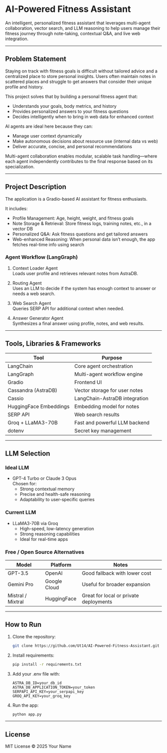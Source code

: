 # AI-Powered Fitness Assistant

An intelligent, personalized fitness assistant that leverages multi-agent collaboration, vector search, and LLM reasoning to help users manage their fitness journey through note-taking, contextual Q&A, and live web integration.

---

## Problem Statement

Staying on track with fitness goals is difficult without tailored advice and a centralized place to store personal insights. Users often maintain notes in scattered places and struggle to get answers that consider their unique profile and history.

This project solves that by building a personal fitness agent that:
- Understands your goals, body metrics, and history
- Provides personalized answers to your fitness questions
- Decides intelligently when to bring in web data for enhanced context

AI agents are ideal here because they can:
- Manage user context dynamically
- Make autonomous decisions about resource use (internal data vs web)
- Deliver accurate, concise, and personal recommendations

Multi-agent collaboration enables modular, scalable task handling—where each agent independently contributes to the final response based on its specialization.

---

## Project Description

The application is a Gradio-based AI assistant for fitness enthusiasts.

It includes:

- Profile Management: Age, height, weight, and fitness goals
- Note Storage & Retrieval: Store fitness logs, training notes, etc., in a vector DB
- Personalized Q&A: Ask fitness questions and get tailored answers
- Web-enhanced Reasoning: When personal data isn’t enough, the app fetches real-time info using search

### Agent Workflow (LangGraph)

1. Context Loader Agent  
   Loads user profile and retrieves relevant notes from AstraDB.

2. Routing Agent  
   Uses an LLM to decide if the system has enough context to answer or needs a web search.

3. Web Search Agent  
   Queries SERP API for additional context when needed.

4. Answer Generator Agent  
   Synthesizes a final answer using profile, notes, and web results.

---

## Tools, Libraries & Frameworks

| Tool | Purpose |
|------|---------|
| LangChain | Core agent orchestration |
| LangGraph | Multi-agent workflow engine |
| Gradio | Frontend UI |
| Cassandra (AstraDB) | Vector storage for user notes |
| Cassio | LangChain-AstraDB integration |
| HuggingFace Embeddings | Embedding model for notes |
| SERP API | Web search results |
| Groq + LLaMA3-70B | Fast and powerful LLM backend |
| dotenv | Secret key management |

---

## LLM Selection

### Ideal LLM

- GPT-4 Turbo or Claude 3 Opus  
  Chosen for:
  - Strong contextual memory
  - Precise and health-safe reasoning
  - Adaptability to user-specific queries

### Current LLM

- LLaMA3-70B via Groq  
  - High-speed, low-latency generation
  - Strong reasoning capabilities
  - Ideal for real-time apps

### Free / Open Source Alternatives

| Model | Platform | Notes |
|-------|----------|-------|
| GPT-3.5 | OpenAI | Good fallback with lower cost |
| Gemini Pro | Google Cloud | Useful for broader expansion |
| Mistral / Mixtral | HuggingFace | Great for local or private deployments |

---

## How to Run

1. Clone the repository:
   ```bash
   git clone https://github.com/Ut14/AI-Powered-Fitness-Assistant.git
   ```

2. Install requirements:
   ```bash
   pip install -r requirements.txt
   ```

3. Add your .env file with:
   ```env
   ASTRA_DB_ID=your_db_id
   ASTRA_DB_APPLICATION_TOKEN=your_token
   SERPAPI_API_KEY=your_serpapi_key
   GROQ_API_KEY=your_groq_key
   ```

4. Run the app:
   ```bash
   python app.py
   ```

---

## License

MIT License © 2025 Your Name
